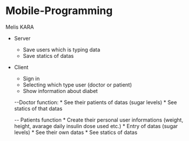 # Mobile-Programming

Melis KARA

- Server
  * Save users which is typing data
  * Save statics of datas
  
- Client
  *	Sign in 
  *	Selecting which type user (doctor or patient)
  *	Show information about diabet
  
   --Doctor function:
      * See their patients of datas (sugar levels)
      * See statics of that datas
    
   -- Patients function 
      *	Create their personal user informations (weight, height, avarage daily insulin dose used etc.)
      *	Entry of datas (sugar levels)
      *	See their own datas
      *	See statics of datas
